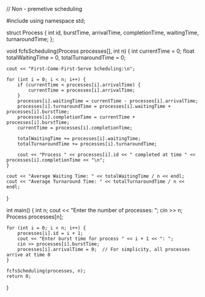 // Non - premetive scheduling


#include <iostream>
using namespace std;

struct Process {
    int id, burstTime, arrivalTime, completionTime, waitingTime, turnaroundTime;
};

void fcfsScheduling(Process processes[], int n) {
    int currentTime = 0;
    float totalWaitingTime = 0, totalTurnaroundTime = 0;

    cout << "First-Come-First-Serve Scheduling:\n";

    for (int i = 0; i < n; i++) {
        if (currentTime < processes[i].arrivalTime) {
            currentTime = processes[i].arrivalTime;
        }
        processes[i].waitingTime = currentTime - processes[i].arrivalTime;
        processes[i].turnaroundTime = processes[i].waitingTime + processes[i].burstTime;
        processes[i].completionTime = currentTime + processes[i].burstTime;
        currentTime = processes[i].completionTime;

        totalWaitingTime += processes[i].waitingTime;
        totalTurnaroundTime += processes[i].turnaroundTime;

        cout << "Process " << processes[i].id << " completed at time " << processes[i].completionTime << "\n";
    }

    cout << "Average Waiting Time: " << totalWaitingTime / n << endl;
    cout << "Average Turnaround Time: " << totalTurnaroundTime / n << endl;
}

int main() {
    int n;
    cout << "Enter the number of processes: ";
    cin >> n;
    Process processes[n];

    for (int i = 0; i < n; i++) {
        processes[i].id = i + 1;
        cout << "Enter burst time for process " << i + 1 << ": ";
        cin >> processes[i].burstTime;
        processes[i].arrivalTime = 0;  // For simplicity, all processes arrive at time 0
    }

    fcfsScheduling(processes, n);
    return 0;
}
